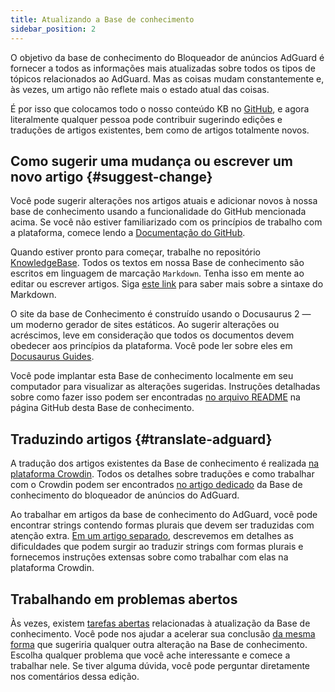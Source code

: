 ```yaml
---
title: Atualizando a Base de conhecimento
sidebar_position: 2
---
```


O objetivo da base de conhecimento do Bloqueador de anúncios AdGuard é fornecer a todos as informações mais atualizadas sobre todos os tipos de tópicos relacionados ao AdGuard. Mas as coisas mudam constantemente e, às vezes, um artigo não reflete mais o estado atual das coisas.

É por isso que colocamos todo o nosso conteúdo KB no [GitHub](https://github.com/AdguardTeam/KnowledgeBase), e agora literalmente qualquer pessoa pode contribuir sugerindo edições e traduções de artigos existentes, bem como de artigos totalmente novos.

## Como sugerir uma mudança ou escrever um novo artigo {#suggest-change}

Você pode sugerir alterações nos artigos atuais e adicionar novos à nossa base de conhecimento usando a funcionalidade do GitHub mencionada acima. Se você não estiver familiarizado com os princípios de trabalho com a plataforma, comece lendo a [Documentação do GitHub](https://docs.github.com/en).

Quando estiver pronto para começar, trabalhe no repositório [KnowledgeBase](https://github.com/AdguardTeam/KnowledgeBase). Todos os textos em nossa Base de conhecimento são escritos em linguagem de marcação `Markdown`. Tenha isso em mente ao editar ou escrever artigos. Siga [este link](https://docs.github.com/en/get-started/writing-on-github/getting-started-with-writing-and-formatting-on-github/basic-writing-and-formatting-syntax) para saber mais sobre a sintaxe do Markdown.

O site da base de Conhecimento é construído usando o Docusaurus 2 — um moderno gerador de sites estáticos. Ao sugerir alterações ou acréscimos, leve em consideração que todos os documentos devem obedecer aos princípios da plataforma. Você pode ler sobre eles em [Docusaurus Guides](https://docusaurus.io/docs/category/guides).

Você pode implantar esta Base de conhecimento localmente em seu computador para visualizar as alterações sugeridas. Instruções detalhadas sobre como fazer isso podem ser encontradas [no arquivo README](https://github.com/AdguardTeam/KnowledgeBase#readme) na página GitHub desta Base de conhecimento.

## Traduzindo artigos {#translate-adguard}

A tradução dos artigos existentes da Base de conhecimento é realizada [na plataforma Crowdin](https://crowdin.com/profile/adguard). Todos os detalhes sobre traduções e como trabalhar com o Crowdin podem ser encontrados [no artigo dedicado](../translate/guidelines) da Base de conhecimento do bloqueador de anúncios do AdGuard.

Ao trabalhar em artigos da base de conhecimento do AdGuard, você pode encontrar strings contendo formas plurais que devem ser traduzidas com atenção extra. [Em um artigo separado](../translate/plural-forms), descrevemos em detalhes as dificuldades que podem surgir ao traduzir strings com formas plurais e fornecemos instruções extensas sobre como trabalhar com elas na plataforma Crowdin.

## Trabalhando em problemas abertos

Às vezes, existem [tarefas abertas](https://github.com/AdguardTeam/KnowledgeBase/issues) relacionadas à atualização da Base de conhecimento. Você pode nos ajudar a acelerar sua conclusão [da mesma forma](#suggest-change) que sugeriria qualquer outra alteração na Base de conhecimento. Escolha qualquer problema que você ache interessante e comece a trabalhar nele. Se tiver alguma dúvida, você pode perguntar diretamente nos comentários dessa edição.
